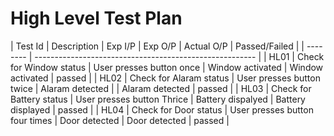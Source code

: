 # High Level Test Plan

 | Test Id | Description | Exp I/P | Exp O/P | Actual O/P | Passed/Failed |
 |  -------- | ------------------------------------------------------- |
 | HL01 | Check for Window status | User presses button once | Window activated | Window activated | passed |
 | HL02 | Check for Alaram status | User presses button twice | Alaram detected | | Alaram detected | passed |
 | HL03 | Check for Battery status | User presses button Thrice | Battery dispalyed | Battery displayed | passed |
 | HL04 | Check for Door status | User presses button four times | Door detected | Door detected | passed |
